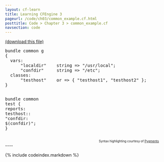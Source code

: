 ```yaml
---
layout: cf-learn
title: Learning CFEngine 3
pageurl: /code/ch03/common_example.cf.html
posttitle: Code > Chapter 3 > common_example.cf
navsection: code
---
```


[(download this file)](https://raw.github.com/zzamboni/cf-learn.info/master/src/ch03/common_example.cf)

<div class="highlight"><pre><span class="k">bundle</span> <span class="k">common</span> <span class="nf">g</span>
<span class="p">{</span>
  <span class="kd">vars</span><span class="p">:</span>
      <span class="p">&quot;</span><span class="nv">localdir</span><span class="p">&quot;</span>    <span class="kt">string</span> <span class="o">=&gt;</span> <span class="s">&quot;/usr/local&quot;</span><span class="p">;</span>
      <span class="p">&quot;</span><span class="nv">confdir</span><span class="p">&quot;</span>     <span class="kt">string</span> <span class="o">=&gt;</span> <span class="s">&quot;/etc&quot;</span><span class="p">;</span>
  <span class="kd">classes</span><span class="p">:</span>
      <span class="s">&quot;testhost&quot;</span>    <span class="kr">or</span> <span class="o">=&gt;</span> <span class="p">{</span> <span class="s">&quot;testhost1&quot;</span><span class="p">,</span> <span class="s">&quot;testhost2&quot;</span> <span class="p">};</span>
<span class="p">}</span>

<span class="k">bundle</span> <span class="k">common</span> <span class="nf">test</span>
<span class="p">{</span>
  <span class="kd">reports</span><span class="p">:</span>
    <span class="nc">testhost</span><span class="p">::</span>
      <span class="s">&quot;confdir: </span><span class="si">$(confdir)</span><span class="s">&quot;</span><span class="p">;</span>
<span class="p">}</span>
</pre></div>

<div align="right"><font size="-2">Syntax highlighting courtesy of <a href="http://blog.zzamboni.org/cfengine3-lexer-for-pygments">Pygments</a></font></div>
----

{% include codeindex.markdown %}
